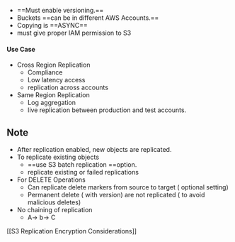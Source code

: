- ==Must enable versioning.== 
- Buckets ==can be in different AWS Accounts.== 
- Copying is ==ASYNC== 
- must give proper IAM permission to S3 

#### Use Case
- Cross Region Replication 
	- Compliance
	- Low latency access
	- replication across accounts
- Same Region Replication 
	- Log aggregation 
	- live replication between production and test accounts.

## Note
- After replication enabled, new objects are replicated. 
- To replicate existing objects 
	- ==use S3 batch replication ==option. 
	- replicate existing or failed replications 
- For DELETE Operations 
	- Can replicate delete markers from source to target ( optional setting)
	- Permanent delete ( with version) are not replicated ( to avoid malicious deletes)
- No chaining of replication 
	- A-> b-> C

[[S3 Replication Encryption Considerations]] 
